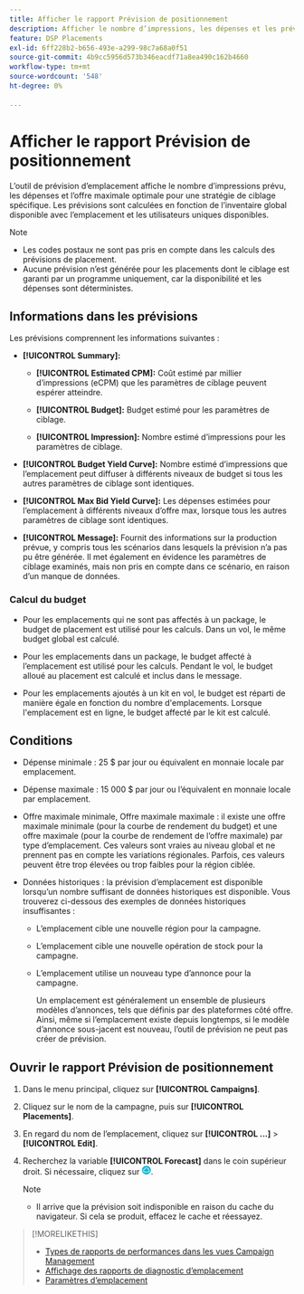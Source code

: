 ```yaml
---
title: Afficher le rapport Prévision de positionnement
description: Afficher le nombre d’impressions, les dépenses et les prévisions maximales optimales pour une stratégie de ciblage spécifique pour un emplacement.
feature: DSP Placements
exl-id: 6ff228b2-b656-493e-a299-98c7a68a0f51
source-git-commit: 4b9cc5956d573b346eacdf71a8ea490c162b4660
workflow-type: tm+mt
source-wordcount: '548'
ht-degree: 0%

---
```


# Afficher le rapport Prévision de positionnement

<!-- Does this really belong in the Campaign Management > Reports section or in the Placements section? -->

L’outil de prévision d’emplacement affiche le nombre d’impressions prévu, les dépenses et l’offre maximale optimale pour une stratégie de ciblage spécifique. Les prévisions sont calculées en fonction de l’inventaire global disponible avec l’emplacement et les utilisateurs uniques disponibles.

>[!NOTE]
>
>* Les codes postaux ne sont pas pris en compte dans les calculs des prévisions de placement.
>* Aucune prévision n’est générée pour les placements dont le ciblage est garanti par un programme uniquement, car la disponibilité et les dépenses sont déterministes.

## Informations dans les prévisions

Les prévisions comprennent les informations suivantes :

* **[!UICONTROL Summary]:**

   * **[!UICONTROL Estimated CPM]:** Coût estimé par millier d’impressions (eCPM) que les paramètres de ciblage peuvent espérer atteindre.

   * **[!UICONTROL Budget]:** Budget estimé pour les paramètres de ciblage.

   * **[!UICONTROL Impression]:** Nombre estimé d’impressions pour les paramètres de ciblage.

* **[!UICONTROL Budget Yield Curve]:** Nombre estimé d’impressions que l’emplacement peut diffuser à différents niveaux de budget si tous les autres paramètres de ciblage sont identiques.

* **[!UICONTROL Max Bid Yield Curve]:** Les dépenses estimées pour l’emplacement à différents niveaux d’offre max, lorsque tous les autres paramètres de ciblage sont identiques.

* **[!UICONTROL Message]:** Fournit des informations sur la production prévue, y compris tous les scénarios dans lesquels la prévision n’a pas pu être générée. Il met également en évidence les paramètres de ciblage examinés, mais non pris en compte dans ce scénario, en raison d’un manque de données.

### Calcul du budget

* Pour les emplacements qui ne sont pas affectés à un package, le budget de placement est utilisé pour les calculs. Dans un vol, le même budget global est calculé.

* Pour les emplacements dans un package, le budget affecté à l’emplacement est utilisé pour les calculs. Pendant le vol, le budget alloué au placement est calculé et inclus dans le message.

* Pour les emplacements ajoutés à un kit en vol, le budget est réparti de manière égale en fonction du nombre d&#39;emplacements. Lorsque l&#39;emplacement est en ligne, le budget affecté par le kit est calculé.

## Conditions

* Dépense minimale : 25 $ par jour ou équivalent en monnaie locale par emplacement.

* Dépense maximale : 15 000 $ par jour ou l’équivalent en monnaie locale par emplacement.

* Offre maximale minimale, Offre maximale maximale : il existe une offre maximale minimale (pour la courbe de rendement du budget) et une offre maximale (pour la courbe de rendement de l’offre maximale) par type d’emplacement. Ces valeurs sont vraies au niveau global et ne prennent pas en compte les variations régionales. Parfois, ces valeurs peuvent être trop élevées ou trop faibles pour la région ciblée.

* Données historiques : la prévision d’emplacement est disponible lorsqu’un nombre suffisant de données historiques est disponible. Vous trouverez ci-dessous des exemples de données historiques insuffisantes :

   * L’emplacement cible une nouvelle région pour la campagne.

   * L’emplacement cible une nouvelle opération de stock pour la campagne.

   * L’emplacement utilise un nouveau type d’annonce pour la campagne.

     Un emplacement est généralement un ensemble de plusieurs modèles d’annonces, tels que définis par des plateformes côté offre. Ainsi, même si l’emplacement existe depuis longtemps, si le modèle d’annonce sous-jacent est nouveau, l’outil de prévision ne peut pas créer de prévision.

## Ouvrir le rapport Prévision de positionnement

1. Dans le menu principal, cliquez sur **[!UICONTROL Campaigns]**.

1. Cliquez sur le nom de la campagne, puis sur **[!UICONTROL Placements]**.

1. En regard du nom de l’emplacement, cliquez sur  **[!UICONTROL ...]** > **[!UICONTROL Edit]**.

1. Recherchez la variable **[!UICONTROL Forecast]** dans le coin supérieur droit. Si nécessaire, cliquez sur ![Prévisions](/help/dsp/assets/placement-forecast.png).

   >[!NOTE]
   >
   >* Il arrive que la prévision soit indisponible en raison du cache du navigateur. Si cela se produit, effacez le cache et réessayez.

>[!MORELIKETHIS]
>
>* [Types de rapports de performances dans les vues Campaign Management](campaign-reports-about.md)
>* [Affichage des rapports de diagnostic d’emplacement](/help/dsp/campaign-management/reports/placement-diagnostics.md)
>* [Paramètres d’emplacement](/help/dsp/campaign-management/placements/placement-settings.md)
